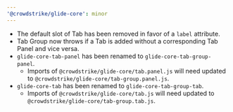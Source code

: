 ```yaml
---
'@crowdstrike/glide-core': minor
---
```


- The default slot of Tab has been removed in favor of a `label` attribute.
- Tab Group now throws if a Tab is added without a corresponding Tab Panel and vice versa.
- `glide-core-tab-panel` has been renamed to `glide-core-tab-group-panel`.
  - Imports of `@crowdstrike/glide-core/tab.panel.js` will need updated to `@crowdstrike/glide-core/tab-group.panel.js`.
- `glide-core-tab` has been renamed to `glide-core-tab-group-tab`.
  - Imports of `@crowdstrike/glide-core/tab.js` will need updated to `@crowdstrike/glide-core/tab-group.tab.js`.

